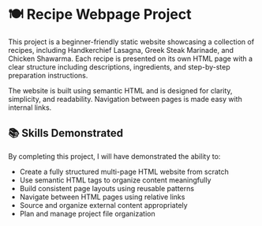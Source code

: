 # 🍽️ Recipe Webpage Project

This project is a beginner-friendly static website showcasing a collection of recipes, including Handkerchief Lasagna, Greek Steak Marinade, and Chicken Shawarma. Each recipe is presented on its own HTML page with a clear structure including descriptions, ingredients, and step-by-step preparation instructions.

The website is built using semantic HTML and is designed for clarity, simplicity, and readability. Navigation between pages is made easy with internal links.


## 📚 Skills Demonstrated

By completing this project, I will have demonstrated the ability to:

- Create a fully structured multi-page HTML website from scratch
- Use semantic HTML tags to organize content meaningfully
- Build consistent page layouts using reusable patterns
- Navigate between HTML pages using relative links
- Source and organize external content appropriately
- Plan and manage project file organization


